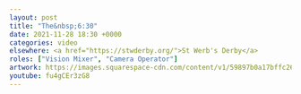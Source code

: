 ```yaml
---
layout: post
title: "The&nbsp;6:30"
date: 2021-11-28 18:30 +0000
categories: video
elsewhere: <a href="https://stwderby.org/">St Werb's Derby</a>
roles: ["Vision Mixer", "Camera Operator"]
artwork: https://images.squarespace-cdn.com/content/v1/59897b0a17bffc269e4fec9b/1575027689741-23EFSM1EWOSUABC1BZVK/St+Werburgh%27s+Logo+-+White-Trans.png?format=1500w
youtube: fu4gCEr3zG8
---
```

